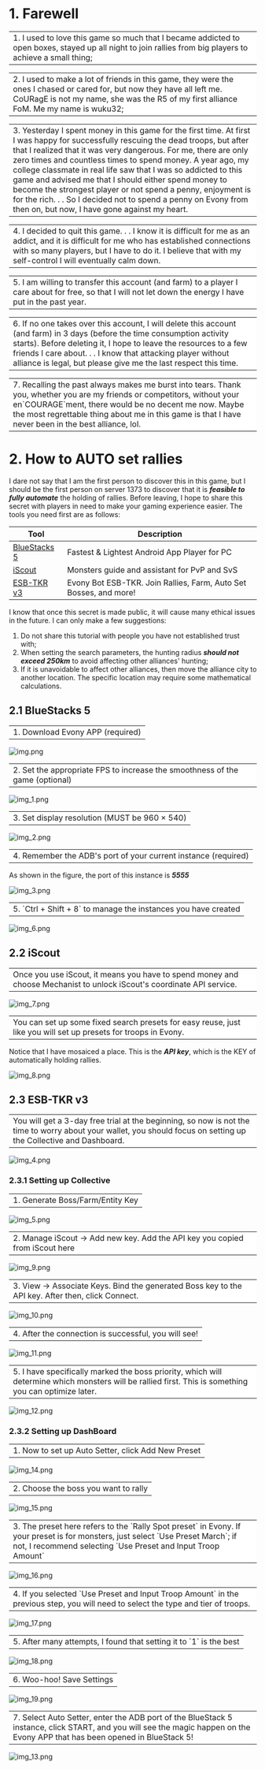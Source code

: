 # 1. Farewell

<table><tr><td bgcolor="#ffffff">
1. I used to love this game so much that I became addicted to open boxes, stayed up all night to join rallies from big players to achieve a small thing;
</td></tr></table>
<table><tr><td bgcolor="#ffffff">
2. I used to make a lot of friends in this game, they were the ones I chased or cared for, but now they have all left me. CoURagE is not my name, she was the R5 of my first alliance FoM. Me my name is wuku32;
</td></tr></table>
<table><tr><td bgcolor="#ffffff">
3. Yesterday I spent money in this game for the first time. At first I was happy for successfully rescuing the dead troops, but after that I realized that it was very dangerous. For me, there are only zero times and countless times to spend money. A year ago, my college classmate in real life saw that I was so addicted to this game and advised me that I should either spend money to become the strongest player or not spend a penny, enjoyment is for the rich. . . So I decided not to spend a penny on Evony from then on, but now, I have gone against my heart.
</td></tr></table>
<table><tr><td bgcolor="#ffffff">
4. I decided to quit this game. . . I know it is difficult for me as an addict, and it is difficult for me who has established connections with so many players, but I have to do it. I believe that with my self-control I will eventually calm down.
</td></tr></table>
<table><tr><td bgcolor="#ffffff">
5. I am willing to transfer this account (and farm) to a player I care about for free, so that I will not let down the energy I have put in the past year.
</td></tr></table>
<table><tr><td bgcolor="#ffffff">
6. If no one takes over this account, I will delete this account (and farm) in 3 days (before the time consumption activity starts). Before deleting it, I hope to leave the resources to a few friends I care about. . . I know that attacking player without alliance is legal, but please give me the last respect this time.
</td></tr></table>
<table><tr><td bgcolor="#ffffff">
7. Recalling the past always makes me burst into tears. Thank you, whether you are my friends or competitors, without your en`COURAGE`ment, there would be no decent me now. Maybe the most regrettable thing about me in this game is that I have never been in the best alliance, lol.
</td></tr></table>

# 2. How to AUTO set rallies

I dare not say that I am the first person to discover this in this game, but I should be the first person on server 1373
to discover that it is ***feasible to fully automate*** the holding of rallies. Before leaving, I hope to share this
secret with players in need to make your gaming experience easier. The tools you need first are as follows:

| Tool             | Description                                                       |
|------------------|-------------------------------------------------------------------|
| [BlueStacks 5](https://www.bluestacks.com/bluestacks-5.html) | Fastest & Lightest Android App Player for PC                      |
| [iScout](https://www.iscout.club/en/dashboard)       | Monsters guide and assistant for PvP and SvS                      |
| [ESB-TKR v3](https://www.emulatorautomation.com/Home/Download)   | Evony Bot ESB-TKR. Join Rallies, Farm, Auto Set Bosses, and more! |

I know that once this secret is made public, it will cause many ethical issues in the future. I can only make a few
suggestions:

1. Do not share this tutorial with people you have not established trust with;
2. When setting the search parameters, the hunting radius ***should not exceed 250km*** to avoid affecting other
   alliances' hunting;
3. If it is unavoidable to affect other alliances, then move the alliance city to another location. The specific location may require some mathematical calculations.

## 2.1 BlueStacks 5

<table><tr><td bgcolor="#ffffff">
1. Download Evony APP (required)
</td></tr></table>

![img.png](img/img.png)

<table><tr><td bgcolor="#ffffff">
2. Set the appropriate FPS to increase the smoothness of the game (optional)
</td></tr></table>

![img_1.png](img/img_1.png)

<table><tr><td bgcolor="#ffffff">
3. Set display resolution (MUST be 960 × 540)
</td></tr></table>

![img_2.png](img/img_2.png)

<table><tr><td bgcolor="#ffffff">
4. Remember the ADB's port of your current instance (required)
</td></tr></table>

As shown in the figure, the port of this instance is ***5555***

![img_3.png](img/img_3.png)

<table><tr><td bgcolor="#ffffff">
5. `Ctrl + Shift + 8` to manage the instances you have created 
</td></tr></table>

![img_6.png](img/img_6.png)

## 2.2 iScout

<table><tr><td bgcolor="#ffffff">
Once you use iScout, it means you have to spend money and choose Mechanist to unlock iScout's coordinate API service.
</td></tr></table>

![img_7.png](img/img_7.png)

<table><tr><td bgcolor="#ffffff">
You can set up some fixed search presets for easy reuse, just like you will set up presets for troops in Evony.
</td></tr></table>

Notice that I have mosaiced a place. This is the ***API key***, which is the KEY of automatically holding rallies.

![img_8.png](img/img_8.png)

## 2.3 ESB-TKR v3

<table><tr><td bgcolor="#ffffff">
You will get a 3-day free trial at the beginning, so now is not the time to worry about your wallet, you should focus on setting up the Collective and Dashboard.
</td></tr></table>

![img_4.png](img/img_4.png)

### 2.3.1 Setting up Collective

<table><tr><td bgcolor="#ffffff">
1. Generate Boss/Farm/Entity Key
</td></tr></table>

![img_5.png](img/img_5.png)

<table><tr><td bgcolor="#ffffff">
2. Manage iScout -> Add new key. Add the API key you copied from iScout here
</td></tr></table>

![img_9.png](img/img_9.png)

<table><tr><td bgcolor="#ffffff">
3. View -> Associate Keys. Bind the generated Boss key to the API key. After then, click Connect.
</td></tr></table>

![img_10.png](img/img_10.png)

<table><tr><td bgcolor="#ffffff">
4. After the connection is successful, you will see!
</td></tr></table>

![img_11.png](img/img_11.png)

<table><tr><td bgcolor="#ffffff">
5. I have specifically marked the boss priority, which will determine which monsters will be rallied first. This is something you can optimize later.
</td></tr></table>

![img_12.png](img/img_12.png)

### 2.3.2 Setting up DashBoard

<table><tr><td bgcolor="#ffffff">
1. Now to set up Auto Setter, click Add New Preset
</td></tr></table>

![img_14.png](img/img_14.png)

<table><tr><td bgcolor="#ffffff">
2. Choose the boss you want to rally
</td></tr></table>

![img_15.png](img/img_15.png)

<table><tr><td bgcolor="#ffffff">
3. The preset here refers to the `Rally Spot preset` in Evony. If your preset is for monsters, just select `Use Preset March`; if not, I recommend selecting `Use Preset and Input Troop Amount`
</td></tr></table>

![img_16.png](img/img_16.png)

<table><tr><td bgcolor="#ffffff">
4. If you selected `Use Preset and Input Troop Amount` in the previous step, you will need to select the type and tier of troops.
</td></tr></table>

![img_17.png](img/img_17.png)

<table><tr><td bgcolor="#ffffff">
5. After many attempts, I found that setting it to `1` is the best
</td></tr></table>

![img_18.png](img/img_18.png)

<table><tr><td bgcolor="#ffffff">
6. Woo-hoo! Save Settings
</td></tr></table>

![img_19.png](img/img_19.png)

<table><tr><td bgcolor="#ffffff">
7. Select Auto Setter, enter the ADB port of the BlueStack 5 instance, click START, and you will see the magic happen on the Evony APP that has been opened in BlueStack 5!
</td></tr></table>

![img_13.png](img/img_13.png)